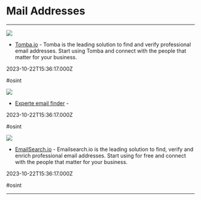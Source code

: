 # Mail Addresses

---

![](https://tomba.io/social.blue.png)

- [Tomba.io](https://tomba.io) - Tomba is the leading solution to find and verify professional email addresses. Start using Tomba and connect with the people that matter for your business.

2023-10-22T15:36:17.000Z

#osint

![](https://www.experte.com/assets/img/cover.png?text=Email%20Finder)

- [Experte email finder](https://www.experte.com/email-finder) - 

2023-10-22T15:36:17.000Z

#osint

![](https://rdl.ink/render/https%3A%2F%2Femailsearch.io)

- [EmailSearch.io](https://emailsearch.io) - Emailsearch.io is the leading solution to find, verify and enrich professional email addresses. Start using for free and connect with the people that matter for your business.

2023-10-22T15:36:17.000Z

#osint

---

